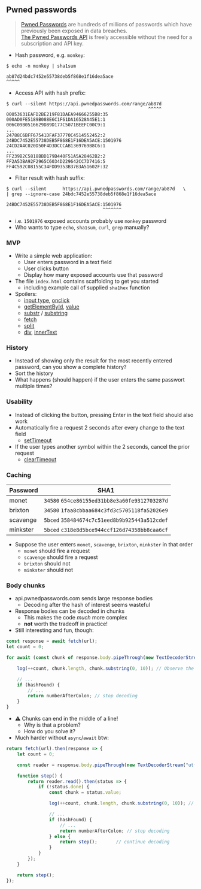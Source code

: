 ## Pwned passwords

> [Pwned Passwords](https://haveibeenpwned.com/Passwords) are hundreds of millions of passwords which have previously been exposed in data breaches.  
> [The Pwned Passwords API](https://haveibeenpwned.com/api/v3#PwnedPasswords) is freely accessible without the need for a subscription and API key.  

- Hash password, e.g. `monkey`:

```
$ echo -n monkey | sha1sum

ab87d24bdc7452e55738deb5f868e1f16dea5ace
^^^^^
```

- Access API with hash prefix:

```
$ curl --silent https://api.pwnedpasswords.com/range/ab87d
                                                     ^^^^^
00053631EAFD2BE219F81DAEA94666255B8:35
000AD0FE5189B088E6C1F61DA16528A45E1:1
006C09B0516629D89D177C5071BEEFC00C9:1
...
24788C6BFF67541DFAF37770C4514552452:2
24BDC7452E55738DEB5F868E1F16DEA5ACE:1501976
24CD2A4C020D50F4D3DCCCAB1369769B8C6:1
...
FF239B2C5818BBD179B440F51A5A28462B2:2
FF2A53BA92F2965C6034D229642CC7D7416:5
FF4C592C08155C34FDD9353B37B3A51602F:32
```

- Filter result with hash suffix:

```
$ curl --silent      https://api.pwnedpasswords.com/range/ab87d   \
| grep --ignore-case 24bdc7452e55738deb5f868e1f16dea5ace

24BDC7452E55738DEB5F868E1F16DEA5ACE:1501976
                                    ^^^^^^^
```

- i.e. `1501976` exposed accounts probably use `monkey` password
- Who wants to type `echo`, `sha1sum`, `curl`, `grep` manually?

### MVP

- Write a simple web application:
  - User enters password in a text field
  - User clicks button
  - Display how many exposed accounts use that password
- The file `index.html` contains scaffolding to get you started
  - including example call of supplied `sha1hex` function
- Spoilers:
  - [input type](https://www.w3schools.com/tags/att_input_type.asp), [onclick](https://www.w3schools.com/jsref/event_onclick.asp)
  - [getElementById](https://www.w3schools.com/jsref/met_document_getelementbyid.asp), [value](https://www.w3schools.com/tags/att_input_value.asp)
  - [substr](https://www.w3schools.com/jsref/jsref_substr.asp) / [substring](https://www.w3schools.com/jsref/jsref_substring.asp)
  - [fetch](../../README.md#promises)
  - [split](https://www.w3schools.com/jsref/jsref_split.asp)
  - [div](https://www.w3schools.com/tags/tag_div.asp), [innerText](https://www.w3schools.com/jsref/prop_node_innertext.asp)

### History

- Instead of showing only the result for the most recently entered password, can you show a complete history?
- Sort the history
- What happens (should happen) if the user enters the same passwort multiple times?

### Usability

- Instead of clicking the button, pressing Enter in the text field should also work
- Automatically fire a request 2 seconds after every change to the text field
  - [setTimeout](https://www.w3schools.com/jsref/met_win_settimeout.asp)
- If the user types another symbol within the 2 seconds, cancel the prior request
  - [clearTimeout](https://www.w3schools.com/jsref/met_win_cleartimeout.asp)

### Caching

| Password | SHA1                                          |
| -------- | --------------------------------------------- |
| monet    | `34580` `654ce86155ed31bb8e3a60fe9312703287d` |
| brixton  | `34580` `1faa8cbbaa684c3fd3c5705118fa52026e9` |
| scavenge | `5bced` `358484674c7c51eed8b9b925443a512cdef` |
| minkster | `5bced` `c318e8d5bce944ccf126d74358bb8caa6cf` |

- Suppose the user enters `monet`, `scavenge`, `brixton`, `minkster` in that order
  - `monet` should fire a request
  - `scavenge` should fire a request
  - `brixton` should not
  - `minkster` should not

### Body chunks

- api.pwnedpasswords.com sends large response bodies
  - Decoding after the hash of interest seems wasteful
- Response bodies can be decoded in chunks
  - This makes the code *much* more complex
  - **not** worth the tradeoff in practice!
- Still interesting and fun, though:

```js
const response = await fetch(url);
let count = 0;

for await (const chunk of response.body.pipeThrough(new TextDecoderStream("utf-8"))) {

    log(++count, chunk.length, chunk.substring(0, 10)); // Observe the logs carefully!

    // ...
    if (hashFound) {
        // ...
        return numberAfterColon; // stop decoding
    }
}
```

- ⚠️ Chunks can end in the middle of a line!
  - Why is that a problem?
  - How do you solve it?
- Much harder without `async`/`await` btw:

```js
return fetch(url).then(response => {
    let count = 0;

    const reader = response.body.pipeThrough(new TextDecoderStream("utf-8")).getReader();

    function step() {
        return reader.read().then(status => {
            if (!status.done) {
                const chunk = status.value;

                log(++count, chunk.length, chunk.substring(0, 10)); // Observe the logs carefully!

                // ...
                if (hashFound) {
                    // ...
                    return numberAfterColon; // stop decoding
                } else {
                    return step();       // continue decoding
                }
            }
        });
    }

    return step();
});
```
